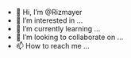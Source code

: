- 👋 Hi, I’m @Rizmayer
- 👀 I’m interested in ...
- 🌱 I’m currently learning ...
- 💞️ I’m looking to collaborate on ...
- 📫 How to reach me ...

<!---
Rizmayer/Rizmayer is a ✨ special ✨ repository because its `README.md` (this file) appears on your GitHub profile.
You can click the Preview link to take a look at your changes.
--->
